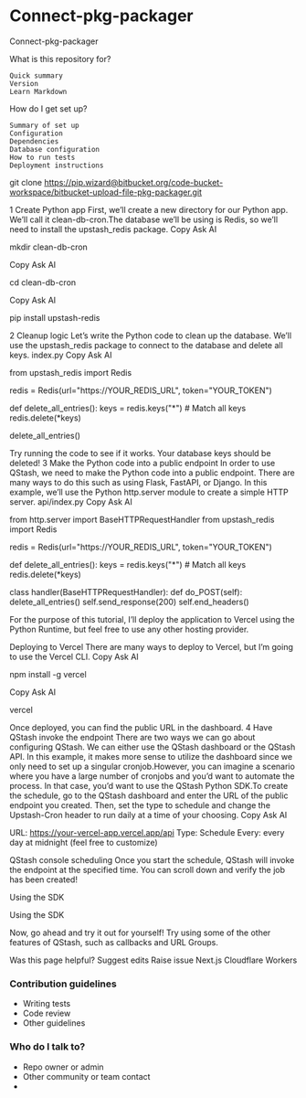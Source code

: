 # Connect-pkg-packager
Connect-pkg-packager

What is this repository for?

    Quick summary
    Version
    Learn Markdown

How do I get set up?

    Summary of set up
    Configuration
    Dependencies
    Database configuration
    How to run tests
    Deployment instructions

git clone https://pip.wizard@bitbucket.org/code-bucket-workspace/bitbucket-upload-file-pkg-packager.git

1 Create Python app First, we’ll create a new directory for our Python app. We’ll call it clean-db-cron.The database we’ll be using is Redis, so we’ll need to install the upstash_redis package. Copy Ask AI

mkdir clean-db-cron

Copy
Ask AI

cd clean-db-cron

Copy
Ask AI

pip install upstash-redis

2 Cleanup logic Let’s write the Python code to clean up the database. We’ll use the upstash_redis package to connect to the database and delete all keys. index.py Copy Ask AI

from upstash_redis import Redis

redis = Redis(url="https://YOUR_REDIS_URL", token="YOUR_TOKEN")

def delete_all_entries(): keys = redis.keys("*") # Match all keys redis.delete(*keys)

delete_all_entries()

Try running the code to see if it works. Your database keys should be deleted! 3 Make the Python code into a public endpoint In order to use QStash, we need to make the Python code into a public endpoint. There are many ways to do this such as using Flask, FastAPI, or Django. In this example, we’ll use the Python http.server module to create a simple HTTP server. api/index.py Copy Ask AI

from http.server import BaseHTTPRequestHandler from upstash_redis import Redis

redis = Redis(url="https://YOUR_REDIS_URL", token="YOUR_TOKEN")

def delete_all_entries(): keys = redis.keys("*") # Match all keys redis.delete(*keys)

class handler(BaseHTTPRequestHandler): def do_POST(self): delete_all_entries() self.send_response(200) self.end_headers()

For the purpose of this tutorial, I’ll deploy the application to Vercel using the Python Runtime, but feel free to use any other hosting provider.

Deploying to Vercel There are many ways to deploy to Vercel, but I’m going to use the Vercel CLI. Copy Ask AI

npm install -g vercel

Copy
Ask AI

vercel

Once deployed, you can find the public URL in the dashboard. 4 Have QStash invoke the endpoint There are two ways we can go about configuring QStash. We can either use the QStash dashboard or the QStash API. In this example, it makes more sense to utilize the dashboard since we only need to set up a singular cronjob.However, you can imagine a scenario where you have a large number of cronjobs and you’d want to automate the process. In that case, you’d want to use the QStash Python SDK.To create the schedule, go to the QStash dashboard and enter the URL of the public endpoint you created. Then, set the type to schedule and change the Upstash-Cron header to run daily at a time of your choosing. Copy Ask AI

URL: https://your-vercel-app.vercel.app/api Type: Schedule Every: every day at midnight (feel free to customize)

QStash console scheduling Once you start the schedule, QStash will invoke the endpoint at the specified time. You can scroll down and verify the job has been created!

Using the SDK

Using the SDK

Now, go ahead and try it out for yourself! Try using some of the other features of QStash, such as callbacks and URL Groups.

Was this page helpful? Suggest edits Raise issue Next.js Cloudflare Workers

### Contribution guidelines ###

* Writing tests
* Code review
* Other guidelines

### Who do I talk to? ###

* Repo owner or admin
* Other community or team contact
* 


